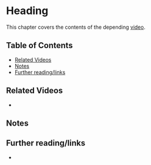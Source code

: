 # Heading

This chapter covers the contents of the depending [video]().

## Table of Contents
  - [Related Videos](#related-videos)
  - [Notes](#notes)
  - [Further reading/links](#further-readinglinks)

## Related Videos
- []()

## Notes

## Further reading/links
- []()

